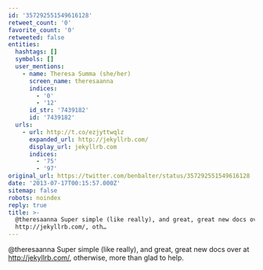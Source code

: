 ```yaml
---
id: '357292551549616128'
retweet_count: '0'
favorite_count: '0'
retweeted: false
entities:
  hashtags: []
  symbols: []
  user_mentions:
    - name: Theresa Summa (she/her)
      screen_name: theresaanna
      indices:
        - '0'
        - '12'
      id_str: '7439182'
      id: '7439182'
  urls:
    - url: http://t.co/ezjyttwqlz
      expanded_url: http://jekyllrb.com/
      display_url: jekyllrb.com
      indices:
        - '75'
        - '97'
original_url: https://twitter.com/benbalter/status/357292551549616128
date: '2013-07-17T00:15:57.000Z'
sitemap: false
robots: noindex
reply: true
title: >-
  @theresaanna Super simple (like really), and great, great new docs over at
  http://jekyllrb.com/, oth…
---
```


@theresaanna Super simple (like really), and great, great new docs over at http://jekyllrb.com/, otherwise, more than glad to help.